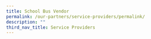 ```yaml
---
title: School Bus Vendor
permalink: /our-partners/service-providers/permalink/
description: ""
third_nav_title: Service Providers
---
```

